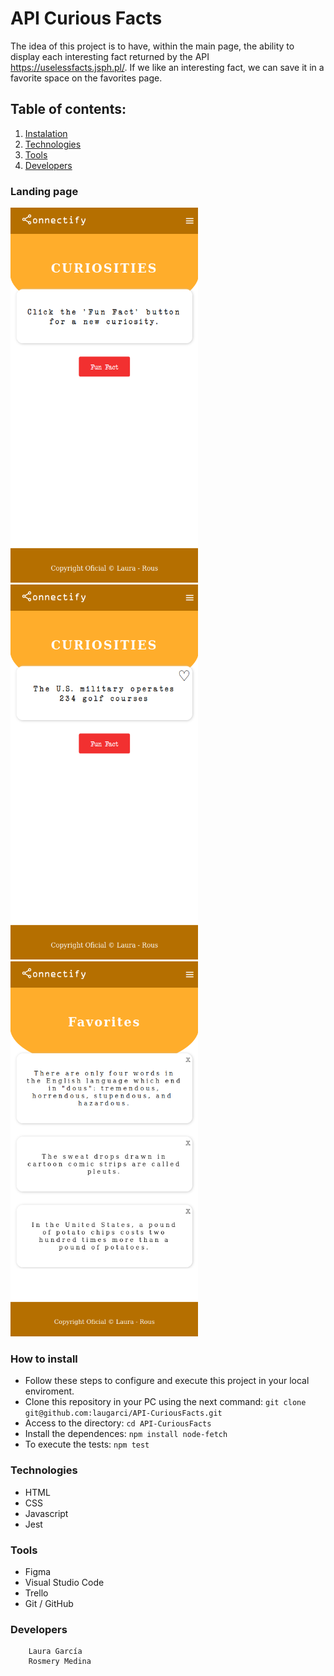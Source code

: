 # API Curious Facts
The idea of this project is to have, within the main page, the ability to display each interesting fact returned by the API https://uselessfacts.jsph.pl/. If we like an interesting fact, we can save it in a favorite space on the favorites page.

## Table of contents:

1. [Instalation](#instalation)
2. [Technologies](#technologies)
3. [Tools](#tools)
4. [Developers](#developers)

### Landing page
<img src="/img/mainMenu.png" width="300" height="600">  <img src="/img/mainMenu-fact.png" width="300" height="600">  <img src="/img/favorites.png" width="300" height="600">

### How to install
- Follow these steps to configure and execute this project in your local enviroment.
- Clone this repository in your PC using the next command: `git clone git@github.com:laugarci/API-CuriousFacts.git`
- Access to the directory: `cd API-CuriousFacts`
- Install the dependences: `npm install node-fetch`
- To execute the tests: `npm test`

### Technologies

- HTML
- CSS
- Javascript
- Jest

### Tools

- Figma
- Visual Studio Code
- Trello
- Git / GitHub

### Developers

        Laura García
        Rosmery Medina

